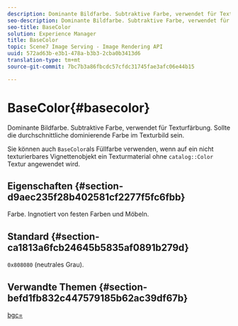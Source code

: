 ```yaml
---
description: Dominante Bildfarbe. Subtraktive Farbe, verwendet für Texturfärbung. Sollte die durchschnittliche dominierende Farbe im Texturbild sein.
seo-description: Dominante Bildfarbe. Subtraktive Farbe, verwendet für Texturfärbung. Sollte die durchschnittliche dominierende Farbe im Texturbild sein.
seo-title: BaseColor
solution: Experience Manager
title: BaseColor
topic: Scene7 Image Serving - Image Rendering API
uuid: 572ad63b-e3b1-478a-b3b3-2cba0b3413d6
translation-type: tm+mt
source-git-commit: 7bc7b3a86fbcdc57cfdc31745fae3afc06e44b15

---
```



# BaseColor{#basecolor}

Dominante Bildfarbe. Subtraktive Farbe, verwendet für Texturfärbung. Sollte die durchschnittliche dominierende Farbe im Texturbild sein.

Sie können auch `BaseColor`als Füllfarbe verwenden, wenn auf ein nicht texturierbares Vignettenobjekt ein Texturmaterial ohne `catalog::Color` Textur angewendet wird.

## Eigenschaften {#section-d9aec235f28b402581cf2277f5fc6fbb}

Farbe. Ingnotiert von festen Farben und Möbeln.

## Standard {#section-ca1813a6fcb24645b5835af0891b279d}

`0x808080` (neutrales Grau).

## Verwandte Themen {#section-befd1fb832c447579185b62ac39df67b}

[bgc=](../../../../../ir-api/http-protocol/image-rendering-api-ref/c-ir-http-protocol-ref/c-ir-http-protocol-command-reference/r-ir-bgc.md#reference-3f5c78cea01c4a85aa582076d23aebb0)
